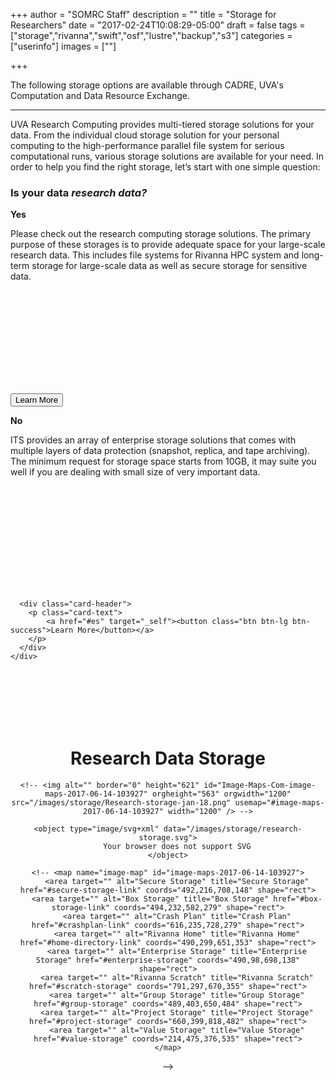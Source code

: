 +++
author = "SOMRC Staff"
description = ""
title = "Storage for Researchers"
date = "2017-02-24T10:08:29-05:00"
draft = false
tags = ["storage","rivanna","swift","osf","lustre","backup","s3"]
categories = ["userinfo"]
images = [""]

+++

<p class=lead>The following storage options are available through CADRE, UVA's Computation and Data Resource Exchange.</p>

<hr>

<p><map name="image-map"><area alt="" coords="405,607,728,500" href="https://security.virginia.edu/system/files/netbadge/udps2-0.pdf" shape="rect" target="" title="" /> <area alt="" coords="2135,771,2340,842" href="#crashplan" shape="rect" target="_self" title="" /> <area alt="" coords="1731,792,1873,854" href="#box" shape="rect" target="_self" title="" /> <area alt="" coords="2755,573,2627,523" href="#high-security-zone" shape="rect" target="_self" title="" /> <area alt="" coords="1912,1221,2326,1321" href="#rivanna-projects" shape="rect" target="_self" title="" /> <area alt="" coords="1701,1070,1918,1020" href="#rivanna-home" shape="rect" target="_self" title="" /> <area alt="" coords="2602,999,2301,1099" href="#rivanna-scratch" shape="rect" target="_self" title="" /> <area alt="" coords="824,1555,1133,1456,835,1485,958,1522,952,1484,902,1463,1067,1516,1070,1493" href="#value" shape="rect" target="_self" title="" /> <area alt="" coords="2158,1765,1570,1679" href="#object" shape="rect" target="_self" title="" /> <area alt="" coords="1856,503,2142,599" href="#ivy" shape="rect" target="_self" title="" /> <area alt="" coords="1936,1546,1584,1478" href="#tape" shape="rect" target="_self" title="" /></map></p>
<p><a name="top"></a></p>
<p>UVA Research Computing provides multi-tiered storage solutions for your data. From the individual cloud storage solution for your personal computing to the high-performance parallel file system for serious computational runs, various storage solutions are available for your need. In order to help you find the right storage, let’s start with one simple question:</p>
<h3>Is your data <i>research data?</i></h3>
<div class="row" style="margin-bottom:2rem;">
  <div class="col-sm-6">
    <div class="card">
      <div class="card-header">
        <b>Yes</b>
      </div>
	      <div class="card-block" style="min-height:250px">
	        <p class="card-text">
	            Please check out the research computing storage solutions. The primary purpose of these storages is to provide adequate space for your large-scale research data. This includes file systems for Rivanna HPC system and long-term storage for large-scale data as well as secure storage for sensitive data. 
	        </p>
	      </div>
	      <div class="card-header">
		      <p class="card-text">
		      	<a href="#rs" target="_self"><button class="btn btn-lg btn-success">Learn More</button></a>
		      </p>
	      </div>
    	</div>
  </div>

  <div class="col-sm-6">
    <div class="card">
      <div class="card-header">
        <b>No</b>
      </div>
      <div class="card-block" style="min-height: 250px">
        <p class="card-text">
          ITS provides an array of enterprise storage solutions that comes with multiple layers of data protection (snapshot, replica, and tape archiving). The minimum request for storage space starts from 10GB, it may suite you well if you are dealing with small size of very important data.
        </p>        
      </div>
      
      <div class="card-header">
      	<p class="card-text">
      		<a href="#es" target="_self"><button class="btn btn-lg btn-success">Learn More</button></a>
      	</p>
      </div>
    </div>
  </div>
</div>

<div style="text-align:center;height:100%;">
	<h1 style="padding-top:100px;font-weight:bold;">
		<a name="rs" style="text-align:left;">Research Data Storage</a></h1>

	<!-- <img alt="" border="0" height="621" id="Image-Maps-Com-image-maps-2017-06-14-103927" orgheight="563" orgwidth="1200" src="/images/storage/Research-storage-jan-18.png" usemap="#image-maps-2017-06-14-103927" width="1200" /> -->

	<object type="image/svg+xml" data="/images/storage/research-storage.svg">
  		Your browser does not support SVG
	</object>

	<!-- <map name="image-map" id="image-maps-2017-06-14-103927">
	    <area target="" alt="Secure Storage" title="Secure Storage" href="#secure-storage-link" coords="492,216,708,148" shape="rect">
	    <area target="" alt="Box Storage" title="Box Storage" href="#box-storage-link" coords="494,232,582,279" shape="rect">
	    <area target="" alt="Crash Plan" title="Crash Plan" href="#crashplan-link" coords="616,235,728,279" shape="rect">
	    <area target="" alt="Rivanna Home" title="Rivanna Home" href="#home-directory-link" coords="490,299,651,353" shape="rect">
	    <area target="" alt="Enterprise Storage" title="Enterprise Storage" href="#enterprise-storage" coords="490,98,698,138" shape="rect">
	    <area target="" alt="Rivanna Scratch" title="Rivanna Scratch" href="#scratch-storage" coords="791,297,670,355" shape="rect">
	    <area target="" alt="Group Storage" title="Group Storage" href="#group-storage" coords="489,403,650,484" shape="rect">
	    <area target="" alt="Project Storage" title="Project Storage" href="#project-storage" coords="660,399,818,482" shape="rect">
	    <area target="" alt="Value Storage" title="Value Storage" href="#value-storage" coords="214,475,376,535" shape="rect">
	</map>
 -->
	<!-- <map  name="image-maps-2017-06-14-103927"><area alt="" coords="21,53,310,103" href="http://security.virginia.edu/university-data-protection" shape="rect" style="outline:none;" target="_parent" title="" /> <area alt="" coords="601,27,863,77" href="https://cadre.virginia.edu/service-detail/storage#ivy" shape="rect" style="outline:none;" target="_parent" title="" /> <area alt="" coords="941,27,1055,77" href="https://cadre.virginia.edu/service-detail/storage#high-security-zone" shape="rect" style="outline:none;" target="_parent" title="" /> <area alt="" coords="601,127,715,177" href="https://cadre.virginia.edu/service-detail/storage#box" shape="rect" style="outline:none;" target="_parent" title="" /> <area alt="" coords="760,129,895,179" href="https://cadre.virginia.edu/service-detail/storage#crashplan" shape="rect" style="outline:none;" target="_parent" title="" /> <area alt="" coords="602,221,713,266" href="https://cadre.virginia.edu/service-detail/storage#rivanna-home" shape="rect" style="outline:none;" target="_parent" title="" /> <area alt="" coords="837,221,973,266" href="https://cadre.virginia.edu/service-detail/storage#rivanna-scratch" shape="rect" style="outline:none;" target="_parent" title="" /> <area alt="" coords="689,308,861,353" href="https://cadre.virginia.edu/service-detail/storage#rivanna-projects" shape="rect" style="outline:none;" target="_parent" title="" /> <area alt="" coords="253,400,425,445" href="https://cadre.virginia.edu/service-detail/storage#value" shape="rect" style="outline:none;" target="_parent" title="" /> <area alt="" coords="548,400,720,445" href="https://cadre.virginia.edu/service-detail/storage#tape" shape="rect" style="outline:none;" target="_parent" title="" /> <area alt="" coords="546,480,804,525" href="https://cadre.virginia.edu/service-detail/storage#object" shape="rect" style="outline:none;" target="_parent" title="" /></map> -->
	
</div>
<br />

<p><a href="https://cadre.virginia.edu/node/add/storage-request" target="_new"><button class="btn btn-large btn-success" style="text-align:center;margin-right: 25%;margin-left: 25%;width: 50%;height: 10%;font-size: 26px;">Submit Storage Request</button></a></p>
<hr />
<div style="text-align:right;margin-right:10%;">
		<a class="return" href="#top" target="_self">▲ Return to Top</a></div>
<div style="text-align:center;">
	<a name="es" style="text-align:left;"></a>
	<h1 style="padding-top:100px;font-weight:bold;">
		<a name="es" style="text-align:left;">Enterprise Data Storage</a></h1>
	<object type="image/svg+xml" data="/images/storage/enterprise-storage.svg">
  		Your browser does not support SVG
	</object>

	<!-- <a href="http://its.virginia.edu/hosting/storage/home.html" target="_new"><img orgheight="563" orgwidth="1200" src="/images/storage/Enterprise-storage-jan-2018.png" width="1200" /></a> -->
</div>	

</div>
<br />

<p><a href="http://its.virginia.edu/hosting/storage/home.html" target="_new"><button class="btn btn-large btn-success" style="text-align:center;margin-right: 25%;margin-left: 25%;width: 50%;height: 10%;font-size: 26px;">Request ITS Storage</button></a></p>
<hr />
<div style="text-align:right;margin-right:10%;">
	<a class="return" href="#top" target="_self">▲ Return to Top</a></div>
<p>&nbsp;</p>
<br />
<h2>
	Personal Computing</h2>
	<a name="box-storage" style="text-align:left;"></a>
<h3>
	UVA Box</h3>
<p>UVA Box is a cloud-based storage and collaboration service that gives eligible members of the University community the ability to access, store, and share up to 1 TB of non-sensitive/moderately sensitive University files securely—anywhere, anytime, on any device.</p>
<p><a href="http://its.virginia.edu/box/" target="_new"><button class="btn btn-small btn-success">Learn More</button></a>&nbsp;<a class="return" href="#top" style="align:right" target="_self">▲ Return to Top</a></p>
<a name="crash-plan" style="text-align:left;"></a>
<h3>
	CrashPlan</h3>

<p>CrashPlan is a cloud-based desktop backup service. It securely backs up your endpoint devices to the cloud. CrashPlan provides:</p>
<ul>
	<li>
		Cloud storage for backup of up to 4 endpoint devices per user</li>
	<li>
		Protection against crypto-ransomware and other malicious software that destroys/encrypts content on end-user’s devices</li>
	<li>
		Protection of University data on endpoint devices from loss due to hard drive failure, computer failure, etc.</li>
</ul>
<p>CrashPlan is currently offered at no cost to the University community until June 30, 2018. After that, the cost model/fee structure will be determined for continued use of the service. During this this initial phase, the system has a per-user quota of 250GB. If you need more space and have a valid use case, please contact ITS via the link below.</p>
<p><a href="http://its.virginia.edu/crashplan/" target="_blank"><button class="btn btn-small btn-success">Learn More</button></a>&nbsp;<a class="return" href="#top" style="align:right" target="_self">▲ Return to Top</a></p>
<br>
<hr>
<h2>
	High Performance Computing</h2>
	<a name="rivanna-home" style="text-align:left;"></a>
<h3>
	Rivanna <code>/home</code> File System (FREE)</h3>
<p>Each user on Rivanna HPC cluster is provided with 50GB of <code>/home</code> directory. It is a standard place where you can store important files or data such as your research code, configuration files, and valuable output data. Users can compile, debug their codes in this space before getting ready for production runs via scheduler (SLURM on Rivanna) on compute nodes. The <code>/home</code> comes with 3 weeks of snapshot backup, so if you delete your data by mistake, you can ask file recovery. The 50GB is the hard quota of the space, and users are not allowed to exceed this limit. You job will fail if the hard limit is reached.</p>
<p><a href="https://arcs.virginia.edu/storage" target="_blank"><button class="btn btn-small btn-success">Learn More</button></a>&nbsp;<a class="return" href="#top" style="align:right" target="_self">▲ Return to Top</a></p>
<a name="rivanna-scratch" style="text-align:left;"></a>
<h3>
	Rivanna <code>/scratch</code> File System (FREE)</h3>

<p>The <code>/scratch</code> file system is a large-scale, high-performance parallel file system (Lustre) where multi-threaded, high-performance read &amp; write is possible. The scratch space is freely provided, and one of the most versatile storage locations available to you -- for certain use cases and with the right tuning, <code>/scratch</code> performs extremely well: upwards of 10x faster than NFS-mounted storage. We recommend to use this file system whenever running a series of jobs on RIvanna. There are quotas imposed (10TB per user), but they are not strictly enforced: being over quota usually just means not being able to submit jobs until you're not over quota any more, and in many cases you can have your quota adjusted simply by asking.</p>
<p><a href="http://arcs.virginia.edu/storage" target="_blank"><button class="btn btn-small btn-success">Learn More</button></a>&nbsp;<a class="return" href="#top" style="align:right" target="_self">▲ Return to Top</a></p>

<a name="project-storage" style="text-align:left;"></a>
<h3>
	Research Project Storage <code>/project</code> ($90/TB/Yr)</h3>
<p>The /project storage option provides storage for collaboration and data sharing within the research group. Like <code>/home</code> and <code>/scratch</code> file systems, <code>/project</code> is mounted on the Rivanna, and users can freely move data around between those file systems. Total usable space of <code>/project</code> is close to 2 PB, and the file system comes with a data protection of 3-week snapshot. Non-Rivanna users can still request the storage space, and the data transfer to/from the storage is possible via Globus data transfer node <a href="https://discuss.rc.virginia.edu/t/globus-connect-data-transfer-introduction/345">(More details here)</a>. UVA faculty can purchase <code>/project</code> space by submitting <a href="https://cadre.virginia.edu/node/add/storage-request" target="_blank">this form</a>.</p>
<p><a href="/userinfo/project" target="_self"><button class="btn btn-small btn-success">Learn More</button>&nbsp;<a class="return" href="#top" style="align:right" target="_self">▲ Return to Top</a></p>
<br>
<hr>
<h2>
	Long-Term Storage</h2>
<a name="research-value-storage" style="text-align:left;"></a>	
<h3>
	Research Value Storage ($45/TB/YR)</h3>
<p>Research Value Storage is a low-cost, moderate-performance version of the Enterprise Storage offered by ITS. Users can request a space on this system by submitting <a href="https://cadre.virginia.edu/node/add/storage-request" target="_new">this form</a>, and can use this storage without having to get an account Rivanna HPC system. It can be mounted from the central network by clients on local laptops and workstations running Linux, Windows, or Mac OSX. Although not as fast as other UVA storage solutions, Value Storage offers a familiar format which is easy to understand and use. It is differentiated from Enterprise Storage by the lack of data protection features and services that are available on the Enterprise tiers.</p>
<p><a href="http://its.virginia.edu/hosting/storage/value.html" target="_new"><button class="btn btn-small btn-success">Learn More</button></a>&nbsp;<a class="return" href="#top" style="align:right" target="_self">▲ Return to Top</a></p>

<a name="academic-value-storage" style="text-align:left;"></a>
<h3>
	Academic Value Storage ($90/TB/YR)</h3>
<p>ITS offers storage for non-research users for hosting their non-sensitive data. Users can request a space on this system by submitting <a href="http://its.virginia.edu/hosting/storage/value.html" target="_new"> a form</a>. It can be mounted from the central network by clients on local laptops and workstations running Linux, Windows, or Mac OSX. Although not as fast as other UVA storage solutions, Value Storage offers a familiar format which is easy to understand and use. It is differentiated from Enterprise Storage by the lack of data protection features and services that are available on the Enterprise tiers. It is good for users who have their own backup solutions in place, and need a low cost terabyte level storage solution</p>
<p><a href="http://its.virginia.edu/hosting/storage/value.html" target="_new"><button class="btn btn-small btn-success">Learn More</button></a>&nbsp;<a class="return" href="#top" style="align:right" target="_self">▲ Return to Top</a></p>
<br>
<hr>
<h2>
	Storage Solution for Sensitive Data</h2>
	<a name="secure-storage" style="text-align:left;"></a>
<h3>
	Ivy Central Storage and NAS for VM ($TBD/TB/YR)</h3>
<p>UVA’s secure data analytics system, Ivy, has multi-tiered storage systems, and a PI can specify the storage space s/he would like to have when requesting access to Ivy. A central storage pool of more than 1 PB of space is available for highly sensitive data storage regardless which platform users select for their project (among three available platforms: virtual machine, Domino DataLab, and Hadoop/Spark. For more information, please check out our <a href="/userguide/ivy">Ivy User Guide</a>. This storage doesn’t allow users to store executable files for security reason, and provides read & write only access. Executable files can be stored on the VM storage. Virtual machines do not come with any significant disk storage of their own, but small amount of data (less than 100GB) can be stored directly in the block storage space that comes with each VM. When larger storage space is required for relatively higher I/O performance than the central storage space, users can request a space on the network attached storage (NAS) mounted on the VM.</p>
<p><a href="https://somrc.virginia.edu/userinfo/ivy/" target="_blank"><button class="btn btn-small btn-success">Learn More</button></a>&nbsp;<a class="return" href="#top" style="align:right" target="_self">▲ Return to Top</a></p>

